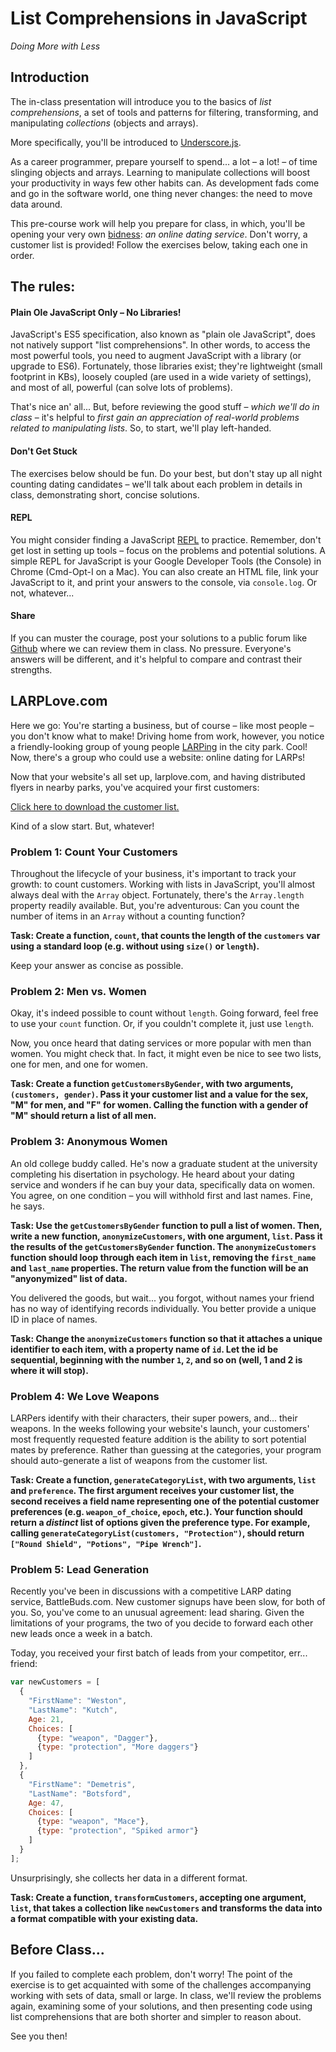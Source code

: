 # List Comprehensions in JavaScript

*Doing More with Less*

## Introduction

The in-class presentation will introduce you to the basics of _list comprehensions_, a set of tools and patterns for filtering, transforming, and manipulating _collections_ (objects and arrays).

More specifically, you'll be introduced to [Underscore.js](http://underscorejs.org/).

As a career programmer, prepare yourself to spend... a lot – a lot! – of time slinging objects and arrays. Learning to manipulate collections will boost your productivity in ways few other habits can. As development fads come and go in the software world, one thing never changes: the need to move data around.

This pre-course work will help you prepare for class, in which, you'll be opening your very own [bidness](http://www.urbandictionary.com/define.php?term=Bidness): *an online dating service*. Don't worry, a customer list is provided! Follow the exercises below, taking each one in order.

## The rules:

#### Plain Ole JavaScript Only – No Libraries!

JavaScript's ES5 specification, also known as "plain ole JavaScript", does not natively support "list comprehensions". In other words, to access the most powerful tools, you need to augment JavaScript with a library (or upgrade to ES6). Fortunately, those libraries exist; they're lightweight (small footprint in KBs), loosely coupled (are used in a wide variety of settings), and most of all, powerful (can solve lots of problems).

That's nice an' all... But, before reviewing the good stuff – *which we'll do in class* – it's helpful to _first gain an appreciation of real-world problems related to manipulating lists_. So, to start, we'll play left-handed.

#### Don't Get Stuck

The exercises below should be fun. Do your best, but don't stay up all night counting dating candidates – we'll talk about each problem in details in class, demonstrating short, concise solutions.

#### REPL

You might consider finding a JavaScript [REPL](https://nodejs.org/api/repl.html) to practice. Remember, don't get lost in setting up tools – focus on the problems and potential solutions. A simple REPL for JavaScript is your Google Developer Tools (the Console) in Chrome (Cmd-Opt-I on a Mac). You can also create an HTML file, link your JavaScript to it, and print your answers to the console, via `console.log`. Or not, whatever...

#### Share

If you can muster the courage, post your solutions to a public forum like [Github](http://github.com) where we can review them in class. No pressure. Everyone's answers will be different, and it's helpful to compare and contrast their strengths.

## LARPLove.com

Here we go: You're starting a business, but of course – like most people – you don't know what to make! Driving home from work, however, you notice a friendly-looking group of young people [LARPing](https://en.wikipedia.org/wiki/Live_action_role-playing_game) in the city park. Cool! Now, there's a group who could use a website: online dating for LARPs!

Now that your website's all set up, larplove.com, and having distributed flyers in nearby parks, you've acquired your first customers:

[Click here to download the customer list.](./larplove/customers.js)
 
Kind of a slow start. But, whatever!

### Problem 1: Count Your Customers

Throughout the lifecycle of your business, it's important to track your growth: to count customers. Working with lists in JavaScript, you'll almost always deal with the `Array` object. Fortunately, there's the `Array.length` property readily available. But, you're adventurous: Can you count the number of items in an `Array` without a counting function?

**Task: Create a function, `count`, that counts the length of the `customers` var using a standard loop (e.g. without using `size()` or `length`).**

Keep your answer as concise as possible.

### Problem 2: Men vs. Women

Okay, it's indeed possible to count without `length`. Going forward, feel free to use your `count` function. Or, if you couldn't complete it, just use `length`.

Now, you once heard that dating services or more popular with men than women. You might check that. In fact, it might even be nice to see two lists, one for men, and one for women.

**Task: Create a function `getCustomersByGender`, with two arguments, `(customers, gender)`. Pass it your customer list and a value for the sex, "M" for men, and "F" for women. Calling the function with a gender of "M" should return a list of all men.**

### Problem 3: Anonymous Women

An old college buddy called. He's now a graduate student at the university completing his disertation in psychology. He heard about your dating service and wonders if he can buy your data, specifically data on women. You agree, on one condition – you will withhold first and last names. Fine, he says.

**Task: Use the `getCustomersByGender` function to pull a list of women. Then, write a new function, `anonymizeCustomers`, with one argument, `list`. Pass it the results of the `getCustomersByGender` function. The `anonymizeCustomers` function should loop through each item in `list`, removing the `first_name` and `last_name` properties. The return value from the function will be an "anyonymized" list of data.**

You delivered the goods, but wait... you forgot, without names your friend has no way of identifying records individually. You better provide a unique ID in place of names.

**Task: Change the `anonymizeCustomers` function so that it attaches a unique identifier to each item, with a property name of `id`. Let the id be sequential, beginning with the number `1`, `2`, and so on (well, 1 and 2 is where it will stop).**

### Problem 4: We Love Weapons

LARPers identify with their characters, their super powers, and... their weapons. In the weeks following your website's launch, your customers' most frequently requested feature addition is the ability to sort potential mates by preference. Rather than guessing at the categories, your program should auto-generate a list of weapons from the customer list.

**Task: Create a function, `generateCategoryList`, with two arguments, `list` and `preference`. The first argument receives your customer list, the second receives a field name representing one of the potential customer preferences (e.g. `weapon_of_choice`, `epoch`, etc.). Your function should return a _distinct_ list of options given the preference type. For example, calling `generateCategoryList(customers, "Protection")`, should return `["Round Shield", "Potions", "Pipe Wrench"]`.**

### Problem 5: Lead Generation

Recently you've been in discussions with a competitive LARP dating service, BattleBuds.com. New customer signups have been slow, for both of you. So, you've come to an unusual agreement: lead sharing. Given the limitations of your programs, the two of you decide to forward each other new leads once a week in a batch.

Today, you received your first batch of leads from your competitor, err... friend:

```javascript
var newCustomers = [
  {
    "FirstName": "Weston",
    "LastName": "Kutch",
    Age: 21,
    Choices: [
      {type: "weapon", "Dagger"},
      {type: "protection", "More daggers"}
    ]
  },
  {
    "FirstName": "Demetris",
    "LastName": "Botsford",
    Age: 47,
    Choices: [
      {type: "weapon", "Mace"},
      {type: "protection", "Spiked armor"}
    ]
  }
];
```

Unsurprisingly, she collects her data in a different format.

**Task: Create a function, `transformCustomers`, accepting one argument, `list`, that takes a collection like `newCustomers` and transforms the data into a format compatible with your existing data.**

## Before Class...

If you failed to complete each problem, don't worry! The point of the exercise is to get acquainted with some of the challenges accompanying working with sets of data, small or large. In class, we'll review the problems again, examining some of your solutions, and then presenting code using list comprehensions that are both shorter and simpler to reason about.

See you then!
